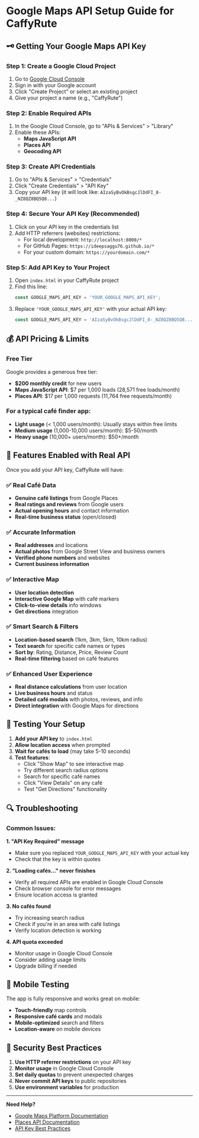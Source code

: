 # Google Maps API Setup Guide for CaffyRute

## 🗝️ Getting Your Google Maps API Key

### Step 1: Create a Google Cloud Project
1. Go to [Google Cloud Console](https://console.cloud.google.com/)
2. Sign in with your Google account
3. Click "Create Project" or select an existing project
4. Give your project a name (e.g., "CaffyRute")

### Step 2: Enable Required APIs
1. In the Google Cloud Console, go to "APIs & Services" > "Library"
2. Enable these APIs:
   - **Maps JavaScript API**
   - **Places API**
   - **Geocoding API**

### Step 3: Create API Credentials
1. Go to "APIs & Services" > "Credentials"
2. Click "Create Credentials" > "API Key"
3. Copy your API key (it will look like: `AIzaSyBvOkBsgcJlDdFI_8-_NZ8QZ8BQ5Q8...`)

### Step 4: Secure Your API Key (Recommended)
1. Click on your API key in the credentials list
2. Add HTTP referrers (websites) restrictions:
   - For local development: `http://localhost:8000/*`
   - For GitHub Pages: `https://ideepsaggu76.github.io/*`
   - For your custom domain: `https://yourdomain.com/*`

### Step 5: Add API Key to Your Project
1. Open `index.html` in your CaffyRute project
2. Find this line:
   ```javascript
   const GOOGLE_MAPS_API_KEY = 'YOUR_GOOGLE_MAPS_API_KEY';
   ```
3. Replace `'YOUR_GOOGLE_MAPS_API_KEY'` with your actual API key:
   ```javascript
   const GOOGLE_MAPS_API_KEY = 'AIzaSyBvOkBsgcJlDdFI_8-_NZ8QZ8BQ5Q8...';
   ```

## 💰 API Pricing & Limits

### Free Tier
Google provides a generous free tier:
- **$200 monthly credit** for new users
- **Maps JavaScript API**: $7 per 1,000 loads (28,571 free loads/month)
- **Places API**: $17 per 1,000 requests (11,764 free requests/month)

### For a typical café finder app:
- **Light usage** (< 1,000 users/month): Usually stays within free limits
- **Medium usage** (1,000-10,000 users/month): $5-50/month
- **Heavy usage** (10,000+ users/month): $50+/month

## 🔧 Features Enabled with Real API

Once you add your API key, CaffyRute will have:

### ✅ Real Café Data
- **Genuine café listings** from Google Places
- **Real ratings and reviews** from Google users
- **Actual opening hours** and contact information
- **Real-time business status** (open/closed)

### ✅ Accurate Information
- **Real addresses** and locations
- **Actual photos** from Google Street View and business owners
- **Verified phone numbers** and websites
- **Current business information**

### ✅ Interactive Map
- **User location detection**
- **Interactive Google Map** with café markers
- **Click-to-view details** info windows
- **Get directions** integration

### ✅ Smart Search & Filters
- **Location-based search** (1km, 3km, 5km, 10km radius)
- **Text search** for specific café names or types
- **Sort by**: Rating, Distance, Price, Review Count
- **Real-time filtering** based on café features

### ✅ Enhanced User Experience
- **Real distance calculations** from user location
- **Live business hours** and status
- **Detailed café modals** with photos, reviews, and info
- **Direct integration** with Google Maps for directions

## 🚀 Testing Your Setup

1. **Add your API key** to `index.html`
2. **Allow location access** when prompted
3. **Wait for cafés to load** (may take 5-10 seconds)
4. **Test features**:
   - Click "Show Map" to see interactive map
   - Try different search radius options
   - Search for specific café names
   - Click "View Details" on any café
   - Test "Get Directions" functionality

## 🔍 Troubleshooting

### Common Issues:

**1. "API Key Required" message**
- Make sure you replaced `YOUR_GOOGLE_MAPS_API_KEY` with your actual key
- Check that the key is within quotes

**2. "Loading cafés..." never finishes**
- Verify all required APIs are enabled in Google Cloud Console
- Check browser console for error messages
- Ensure location access is granted

**3. No cafés found**
- Try increasing search radius
- Check if you're in an area with café listings
- Verify location detection is working

**4. API quota exceeded**
- Monitor usage in Google Cloud Console
- Consider adding usage limits
- Upgrade billing if needed

## 📱 Mobile Testing

The app is fully responsive and works great on mobile:
- **Touch-friendly** map controls
- **Responsive café cards** and modals
- **Mobile-optimized** search and filters
- **Location-aware** on mobile devices

## 🔐 Security Best Practices

1. **Use HTTP referrer restrictions** on your API key
2. **Monitor usage** in Google Cloud Console
3. **Set daily quotas** to prevent unexpected charges
4. **Never commit API keys** to public repositories
5. **Use environment variables** for production

---

**Need Help?** 
- [Google Maps Platform Documentation](https://developers.google.com/maps/documentation)
- [Places API Documentation](https://developers.google.com/maps/documentation/places/web-service)
- [API Key Best Practices](https://developers.google.com/maps/api-key-best-practices)
